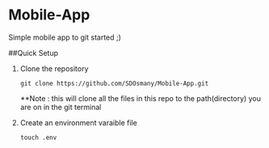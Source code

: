 # Mobile-App
Simple mobile app to git started ;)




##Quick Setup

1. Clone the repository

    ` git clone https://github.com/SDOsmany/Mobile-App.git `
    
    **Note : this will clone all the files in this repo to the path(directory) you are on in the git terminal
    
2. Create an environment varaible file

    ` touch .env `

